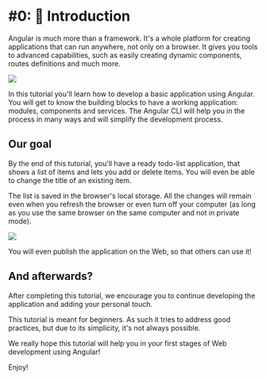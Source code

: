 # #0: 💃 Introduction

Angular is much more than a framework. It's a whole platform for creating applications that can run anywhere, not only on a browser. It gives you tools to advanced capabilities, such as easily creating dynamic components, routes definitions and much more.

![](../.gitbook/assets/angular.png)

In this tutorial you'll learn how to develop a basic application using Angular. You will get to know the building blocks to have a working application: modules, components and services. The Angular CLI will help you in the process in many ways and will simplify the development process.

## Our goal

By the end of this tutorial, you'll have a ready todo-list application, that shows a list of items and lets you add or delete items. You will even be able to change the title of an existing item.

The list is saved in the browser's local storage. All the changes will remain even when you refresh the browser or even turn off your computer (as long as you use the same browser on the same computer and not in private mode).

![](../.gitbook/assets/todo-app-final.gif)

You will even publish the application on the Web, so that others can use it!

## And afterwards?

After completing this tutorial, we encourage you to continue developing the application and adding your personal touch.

This tutorial is meant for beginners. As such it tries to address good practices, but due to its simplicity, it's not always possible.

We really hope this tutorial will help you in your first stages of Web development using Angular!

Enjoy!
